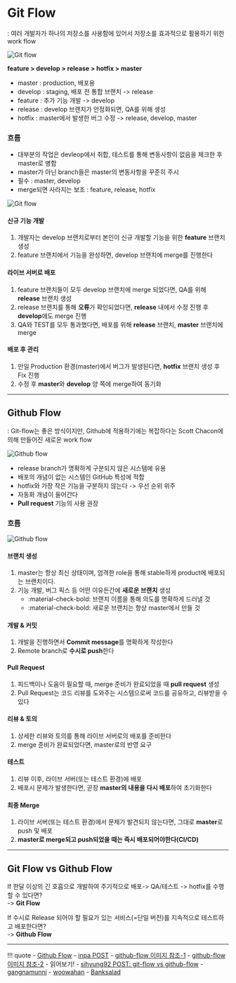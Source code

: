 # Git Flow
: 여러 개발자가 하나의 저장소를 사용함에 있어서 저장소를 효과적으로 활용하기 위한 work flow

![Git flow](./images/git-flow.png)

**feature > develop > release > hotfix > master**

- master : production, 배포용
- develop : staging, 배포 전 통합 브랜치 -> release
- feature : 추가 기능 개발 -> develop
- release : develop 브랜치가 안정화되면, QA를 위해 생성
- hotfix : master에서 발생한 버그 수정 -> release, develop, master

### 흐름

- 대부분의 작업은 devleop에서 취합, 테스트를 통해 변동사항이 없음을 체크한 후 master로 병합
- master가 아닌 branch들은 master의 변동사항을 꾸준히 주시
- 필수 : master, develop
- merge되면 사라지는 보조 : feature, release, hotfix

![Git flow](./images/git-flow-2.png)

#### 신규 기능 개발

1. 개발자는 develop 브랜치로부터 본인이 신규 개발할 기능을 위한 **feature** 브랜치 생성
2. feature 브랜치에서 기능을 완성하면, develop 브랜치에 merge를 진행한다

#### 라이브 서버로 배포
1. feature 브랜치들이 모두 develop 브랜치에 merge 되었다면, QA를 위해 **release** 브랜치 생성
2. release 브랜치를 통해 **오류**가 확인되었다면, **release** 내에서 수정 진행 후 **develop**에도 merge 진행
3. QA와 TEST를 모두 통과했다면, 배포를 위해 **release** 브랜치, **master** 브랜치에 merge

#### 배포 후 관리
1. 만일 Production 환경(master)에서 버그가 발생된다면, **hotfix** 브랜치 생성 후 Fix 진행
2. 수정 후 **master**와 **develop** 양 쪽에 merge하여 동기화 

---

## Github Flow
: Git-flow는 좋은 방식이지만, Github에 적용하기에는 복잡하다는 Scott Chacon에 의해 만들어진 새로운 work flow

![Github flow](./images/github-flow-2.png)

- release branch가 명확하게 구분되지 않은 시스템에 유용
- 배포의 개념이 없는 시스템인 GitHub 특성에 적합
- hotfix와 가장 작은 기능을 구분하지 않는다 -> 우선 순위 위주
- 자동화 개념이 들어간다
- **Pull request** 기능의 사용 권장

### 흐름

![Github flow](./images/github-flow.png)

#### 브랜치 생성 
1. master는 항상 최신 상태이며, 엄격한 role을 통해 stable하게 product에 배포되는 브랜치이다. 
2. 기능 개발, 버그 픽스 등 어떤 이유든간에 **새로운 브랜치** 생성
    - :material-check-bold: 브랜치 이름을 통해 의도를 명확하게 드러낼 것
    - :material-check-bold: 새로운 브랜치는 항상 master에서 만들 것

#### 개발 & 커밋
1. 개발을 진행하면서 **Commit message**를 명확하게 작성한다
2. Remote branch로 **수시로 push**한다

#### Pull Request
1. 피드백이나 도움이 필요할 때, merge 준비가 완료되었을 때 **pull request** 생성
2. Pull Request는 코드 리뷰를 도와주는 시스템으로써 코드를 공유하고, 리뷰받을 수 있다

#### 리뷰 & 토의
1. 상세한 리뷰와 토의를 통해 라이브 서버로의 배포를 준비한다
2. merge 준비가 완료되었다면, master로의 반영 요구

#### 테스트
1. 리뷰 이후, 라이브 서버(또는 테스트 환경)에 배포
2. 배포시 문제가 발생한다면, 곧장 **master의 내용을 다시 배포**하여 초기화한다

#### 최종 Merge
1. 라이브 서버(또는 테스트 환경)에서 문제가 발견되지 않는다면, 그대로 **master**로 push 및 배포
2. **master로 merge되고 push되었을 때는 즉시 배포되어야한다(CI/CD)** 

---
## Git Flow vs Github Flow

If 한달 이상의 긴 호흡으로 개발하여 주기적으로 배포-> QA/테스트 -> hotfix를 수행할 수 있다면?
<br>-> **Git Flow**

If 수시로 Release 되어야 할 필요가 있는 서비스(=단일 버전)를 지속적으로 테스트하고 배포한다면?
<br>-> **Github Flow**


---
!!! quote
    - [Github Flow](https://docs.github.com/ko/get-started/quickstart/github-flow)
    - [inpa POST](https://inpa.tistory.com/entry/GIT-%E2%9A%A1%EF%B8%8F-github-flow-git-flow-%F0%9F%93%88-%EB%B8%8C%EB%9E%9C%EC%B9%98-%EC%A0%84%EB%9E%B5)
    - [github-flow 이미지 참조-1](https://ux.stories.pe.kr/183)
    - [github-flow 이미지 참조-2](https://build5nines.com/introduction-to-git-version-control-workflow/)
    - 읽어보기!
        - [sihyung92 POST: git-flow vs github-flow](https://sihyung92.oopy.io/architecture/gitflow-vs-githubflow)
        - [gangnamunni](https://blog.gangnamunni.com/post/understanding_git_flow/)
        - [woowahan](https://techblog.woowahan.com/2553/)
        - [Banksalad](https://github.com/banksalad/styleguide/blob/master/git/README.md)
   
